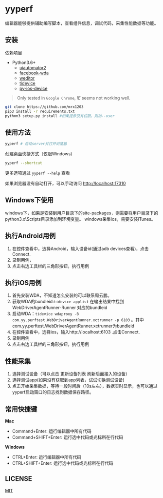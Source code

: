 # yyperf
编辑器能够提供辅助编写脚本，查看组件信息，调试代码，采集性能数据等功能。

## 安装
依赖项目

- Python3.6+
  - [uiautomator2](https://github.com/openatx/uiautomator2)
  - [facebook-wda](https://github.com/openatx/facebook-wda)
  - [weditor](https://github.com/openatx/weditor)
  - [tidevice](https://github.com/alibaba/taobao-iphone-device)
  - [py-ios-device](https://github.com/YueChen-C/py-ios-device)

> Only tested in `Google Chrome`, _IE_ seems not working well.

```bash
git clone https://github.com/mrx1203
pip3 install -r requirements.txt
python3 setup.py install #如果提示没有权限，则加--user
```

## 使用方法
```bash
yyperf # 启动server并打开浏览器
```
创建桌面快捷方式（仅限Windows）

```bash
yyperf --shortcut
```

更多选项通过 `yyperf --help` 查看

如果浏览器没有自动打开，可以手动访问 <http://localhost:17310>

## Windows下使用
windows下，如果是安装到用户目录下的site-packages，则需要将用户目录下的python3.x\Scripts目录添加到环境变量。
windows采集ios，需要安装iTunes。

## 执行Android用例
1. 在控件查看中，选择Android，输入设备id(通过adb devices查看)，点击Connect.
2. 录制用例，
3. 点击右边工具栏的三角形按钮，执行用例


## 执行iOS用例

1. 首先安装WDA，不知道怎么安装的可以联系周云鹏。
2. 获取WDA的bundleid:`tidevice applist` 在输出结果中找到WebDriverAgentRunner-Runner 对应的bundleid
3. 启动WDA：`tidevice wdaproxy -B com.yy.perftest.WebDriverAgentRunner.xctrunner -p 6103` 。其中com.yy.perftest.WebDriverAgentRunner.xctrunner为bundleid
4. 在控件查看中，选择ios，输入http://localhost:6103 .点击Connect.
5. 录制用例
6. 点击右边工具栏的三角形按钮，执行用例


## 性能采集
1. 选择测试设备（可以点击 更新设备列表 刷新后面接入的设备）
2. 选择测试app(如果没有获取到app列表，试试切换测试设备)
3. 点击开始采集数据，等待一段时间后（10s左右），数据实时显示，也可以通过yyperf启动窗口的日志找到数据保存路径。

## 常用快捷键

**Mac**

- Command+Enter: 运行编辑器中所有代码
- Command+SHIFT+Enter: 运行选中代码或光标所在行代码

**Windows**

- CTRL+Enter: 运行编辑器中所有代码
- CTRL+SHIFT+Enter: 运行选中代码或光标所在行代码

## LICENSE
[MIT](LICENSE)
